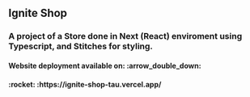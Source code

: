 <h2>Ignite Shop</h2>

<h3>A project of a Store done in Next (React) enviroment using Typescript, and Stitches for styling.</h3>

<h4>Website deployment available on: :arrow_double_down:</h4>

<h4> :rocket: :https://ignite-shop-tau.vercel.app/ </h4>
